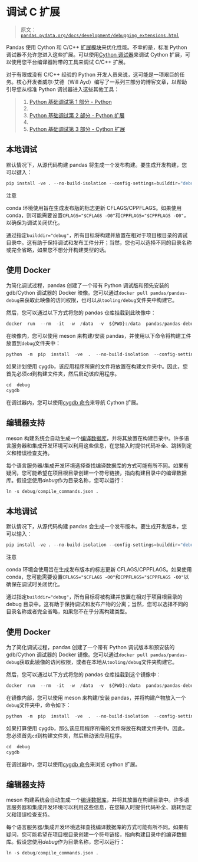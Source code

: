 # 调试 C 扩展

> 原文：[`pandas.pydata.org/docs/development/debugging_extensions.html`](https://pandas.pydata.org/docs/development/debugging_extensions.html)

Pandas 使用 Cython 和 C/C++ [扩展模块](https://docs.python.org/3/extending/extending.html)来优化性能。不幸的是，标准 Python 调试器不允许您进入这些扩展。可以使用[Cython 调试器](https://docs.cython.org/en/latest/src/userguide/debugging.html)来调试 Cython 扩展，可以使用您平台编译器附带的工具来调试 C/C++ 扩展。

对于有限或没有 C/C++ 经验的 Python 开发人员来说，这可能是一项艰巨的任务。核心开发者威尔·艾德（Will Ayd）编写了一系列三部分的博客文章，以帮助引导您从标准 Python 调试器进入这些其他工具：

> 1.  [Python 基础调试第 1 部分 - Python](https://willayd.com/fundamental-python-debugging-part-1-python.html)
> 1.  
> 1.  [Python 基础调试第 2 部分 - Python 扩展](https://willayd.com/fundamental-python-debugging-part-2-python-extensions.html)
> 1.  
> 1.  [Python 基础调试第 3 部分 - Cython 扩展](https://willayd.com/fundamental-python-debugging-part-3-cython-extensions.html)

## 本地调试

默认情况下，从源代码构建 pandas 将生成一个发布构建。要生成开发构建，您可以键入：

```py
pip install -ve . --no-build-isolation --config-settings=builddir="debug" --config-settings=setup-args="-Dbuildtype=debug" 
```

注意

conda 环境使用旨在生成发布版的标志更新 CFLAGS/CPPFLAGS。如果使用 conda，则可能需要设置`CFLAGS="$CFLAGS -O0"`和`CPPFLAGS="$CPPFLAGS -O0"`，以确保为调试关闭优化。

通过指定`builddir="debug"`，所有目标将构建并放置在相对于项目根目录的调试目录中。这有助于保持调试和发布工件分开；当然，您也可以选择不同的目录名称或完全省略，如果您不想分开构建类型的话。

## 使用 Docker

为简化调试过程，pandas 创建了一个带有 Python 调试版和预先安装的 gdb/Cython 调试器的 Docker 映像。您可以通过`docker pull pandas/pandas-debug`来获取此映像的访问权限，也可以从`tooling/debug`文件夹中构建它。

然后，您可以通过以下方式将您的 pandas 仓库挂载到此映像中：

```py
docker  run  --rm  -it  -w  /data  -v  ${PWD}:/data  pandas/pandas-debug 
```

在映像内，您可以使用 meson 来构建/安装 pandas，并使用以下命令将构建工件放置到`debug`文件夹中：

```py
python  -m  pip  install  -ve  .  --no-build-isolation  --config-settings=builddir="debug"  --config-settings=setup-args="-Dbuildtype=debug" 
```

如果计划使用 cygdb，该应用程序所需的文件将放置在构建文件夹中。因此，您首先必须`cd`到构建文件夹，然后启动该应用程序。

```py
cd  debug
cygdb 
```

在调试器内，您可以使用[cygdb 命令](https://docs.cython.org/en/latest/src/userguide/debugging.html#using-the-debugger)来导航 Cython 扩展。

## 编辑器支持

meson 构建系统会自动生成一个[编译数据库](https://clang.llvm.org/docs/JSONCompilationDatabase.html)，并将其放置在构建目录中。许多语言服务器和集成开发环境可以利用这些信息，在您输入时提供代码补全、跳转到定义和错误检查支持。

每个语言服务器/集成开发环境选择查找编译数据库的方式可能有所不同。如果有疑问，您可能希望在项目根目录创建一个符号链接，指向构建目录中的编译数据库。假设您使用*debug*作为目录名称，您可以运行：

```py
ln -s debug/compile_commands.json . 
```

## 本地调试

默认情况下，从源代码构建 pandas 会生成一个发布版本。要生成开发版本，您可以输入：

```py
pip install -ve . --no-build-isolation --config-settings=builddir="debug" --config-settings=setup-args="-Dbuildtype=debug" 
```

注意

conda 环境会使用旨在生成发布版本的标志更新 CFLAGS/CPPFLAGS。如果使用 conda，您可能需要设置`CFLAGS="$CFLAGS -O0"`和`CPPFLAGS="$CPPFLAGS -O0"`以确保在调试时关闭优化。

通过指定`builddir="debug"`，所有目标将被构建并放置在相对于项目根目录的 debug 目录中。这有助于保持调试和发布产物的分离；当然，您可以选择不同的目录名称或者完全省略，如果您不在乎分离构建类型。

## 使用 Docker

为了简化调试过程，pandas 创建了一个带有 Python 调试版本和预安装的 gdb/Cython 调试器的 Docker 镜像。您可以通过`docker pull pandas/pandas-debug`获取此镜像的访问权限，或者在本地从`tooling/debug`文件夹构建它。

然后，您可以通过以下方式将您的 pandas 仓库挂载到这个镜像中：

```py
docker  run  --rm  -it  -w  /data  -v  ${PWD}:/data  pandas/pandas-debug 
```

在镜像内部，您可以使用 meson 来构建/安装 pandas，并将构建产物放入一个`debug`文件夹中，命令如下：

```py
python  -m  pip  install  -ve  .  --no-build-isolation  --config-settings=builddir="debug"  --config-settings=setup-args="-Dbuildtype=debug" 
```

如果打算使用 cygdb，那么该应用程序所需的文件将放在构建文件夹中。因此，您必须首先`cd`到构建文件夹，然后启动该应用程序。

```py
cd  debug
cygdb 
```

在调试器中，您可以使用[cygdb 命令](https://docs.cython.org/en/latest/src/userguide/debugging.html#using-the-debugger)来浏览 cython 扩展。

## 编辑器支持

meson 构建系统会自动生成一个[编译数据库](https://clang.llvm.org/docs/JSONCompilationDatabase.html)，并将其放置在构建目录中。许多语言服务器和集成开发环境可以利用这些信息，在您输入时提供代码补全、跳转到定义和错误检查支持。

每个语言服务器/集成开发环境选择查找编译数据库的方式可能有所不同。如果有疑问，您可能希望在项目根目录创建一个符号链接，指向构建目录中的编译数据库。假设您使用*debug*作为目录名称，您可以运行：

```py
ln -s debug/compile_commands.json . 
```
